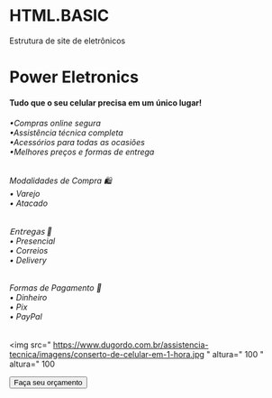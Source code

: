 # HTML.BASIC
Estrutura de site de eletrônicos 

<!doctype html>
<html>
<head>
 <title></title>
 <link rel="stylesheet" href="style.css">
</head>
<body>

 <script src="script.js"></script>
</body>
</html>
<h1> Power Eletronics </h1>
<h4> Tudo que o seu celular precisa em um único lugar!</h4>
<h6>•Compras online segura<br>
•Assistência técnica completa<br>
•Acessórios para todas as ocasiões<br>
•Melhores preços e formas de entrega<br><h6>
Modalidades de Compra 🛍️<br>
• Varejo<br>
• Atacado<br>
</h6><h6>
𝖤𝗇𝗍𝗋𝖾𝗀𝖺𝗌 🚀<br>
• Presencial <br>
• Correios <br>
• Delivery <br>
</h6><h6>
Formas de Pagamento 💸<br>
• Dinheiro <br>
• Pix <br>
• PayPal<br>
</h6>

<img src="   https://www.dugordo.com.br/assistencia-tecnica/imagens/conserto-de-celular-em-1-hora.jpg   " altura="   100   " altura="   100
<br>

<button>Faça seu orçamento</button>
